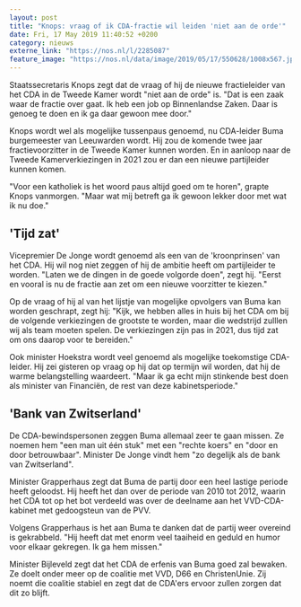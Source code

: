 ```yaml
---
layout: post
title: "Knops: vraag of ik CDA-fractie wil leiden 'niet aan de orde'"
date: Fri, 17 May 2019 11:40:52 +0200
category: nieuws
externe_link: "https://nos.nl/l/2285087"
feature_image: "https://nos.nl/data/image/2019/05/17/550628/1008x567.jpg"
---
```


<p>Staatssecretaris Knops zegt dat de vraag of hij de nieuwe fractieleider van het CDA in de Tweede Kamer wordt "niet aan de orde" is. "Dat is een zaak waar de fractie over gaat. Ik heb een job op Binnenlandse Zaken. Daar is genoeg te doen en ik ga daar gewoon mee door."</p>
<p>Knops wordt wel als mogelijke tussenpaus genoemd, nu CDA-leider Buma burgemeester van Leeuwarden wordt. Hij zou de komende twee jaar fractievoorzitter in de Tweede Kamer kunnen worden. En in aanloop naar de Tweede Kamerverkiezingen in 2021 zou er dan een nieuwe partijleider kunnen komen.</p>
<p>"Voor een katholiek is het woord paus altijd goed om te horen", grapte Knops vanmorgen. "Maar wat mij betreft ga ik gewoon lekker door met wat ik nu doe."</p>
<h2>'Tijd zat'</h2>
<p>Vicepremier De Jonge wordt genoemd als een van de 'kroonprinsen' van het CDA. Hij wil nog niet zeggen of hij de ambitie heeft om partijleider te worden. "Laten we de dingen in de goede volgorde doen", zegt hij. "Eerst en vooral is nu de fractie aan zet om een nieuwe voorzitter te kiezen."</p>
<p>Op de vraag of hij al van het lijstje van mogelijke opvolgers van Buma kan worden geschrapt, zegt hij: "Kijk, we hebben alles in huis bij het CDA om bij de volgende verkiezingen de grootste te worden, maar die wedstrijd zulllen wij als team moeten spelen. De verkiezingen zijn pas in 2021, dus tijd zat om ons daarop voor te bereiden."</p>
<p>Ook minister Hoekstra wordt veel genoemd als mogelijke toekomstige CDA-leider. Hij zei gisteren op vraag op hij dat op termijn wil worden, dat hij de warme belangstelling waardeert. "Maar ik ga echt mijn stinkende best doen als minister van Financiën, de rest van deze kabinetsperiode."</p>
<h2>'Bank van Zwitserland'</h2>
<p>De CDA-bewindspersonen zeggen Buma allemaal zeer te gaan missen. Ze noemen hem "een man uit één stuk" met een "rechte koers" en "door en door betrouwbaar". Minister De Jonge vindt hem "zo degelijk als de bank van Zwitserland".</p>
<p>Minister Grapperhaus zegt dat Buma de partij door een heel lastige periode heeft geloodst. Hij heeft het dan over de periode van 2010 tot 2012, waarin het CDA tot op het bot verdeeld was over de deelname aan het VVD-CDA-kabinet met gedoogsteun van de PVV.</p>
<p>Volgens Grapperhaus is het aan Buma te danken dat de partij weer overeind is gekrabbeld. "Hij heeft dat met enorm veel taaiheid en geduld en humor voor elkaar gekregen. Ik ga hem missen."</p>
<p>Minister Bijleveld zegt dat het CDA de erfenis van Buma goed zal bewaken. Ze doelt onder meer op de coalitie met VVD, D66 en ChristenUnie. Zij noemt die coalitie stabiel en zegt dat de CDA'ers ervoor zullen zorgen dat dit zo blijft.</p>
